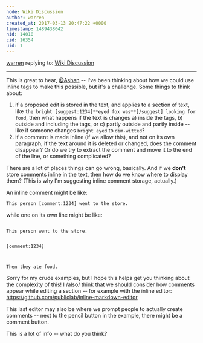 ```yaml
---
node: Wiki Discussion
author: warren
created_at: 2017-03-13 20:47:22 +0000
timestamp: 1489438042
nid: 14010
cid: 16354
uid: 1
---
```




[warren](../profile/warren) replying to: [Wiki Discussion](../notes/Ashan/03-13-2017/wiki-discussion)

----
This is great to hear, [@Ashan](/profile/Ashan) -- I've been thinking about how we could use inline tags to make this possible, but it's a challenge. Some things to think about:

1. if a proposed edit is stored in the text, and applies to a section of text, like `the bright [suggest:1234]**eyed fox was**[/suggest] looking for food`, then what happens if the text is changes a) inside the tags, b) outside and including the tags, or c) partly outside and partly inside -- like if someone changes `bright eyed` to `dim-witted`?
2. if a comment is made inline (if we allow this), and not on its own paragraph, if the text around it is deleted or changed, does the comment disappear? Or do we try to extract the comment and move it to the end of the line, or something complicated? 

There are a lot of places things can go wrong, basically. And if we **don't** store comments inline in the text, then how do we know where to display them? (This is why I'm suggesting inline comment storage, actually.)

An inline comment might be like:

```
This person [comment:1234] went to the store.
```

while one on its own line might be like:

<code>
This person went to the store.

[comment:1234]

Then they ate food.
</code>

Sorry for my crude examples, but I hope this helps get you thinking about the complexity of this! I /also/ think that we should consider how comments appear while editing a section -- for example with the inline editor: https://github.com/publiclab/inline-markdown-editor

This last editor may also be where we prompt people to actually create comments -- next to the pencil button in the example, there might be a comment button. 

This is a lot of info -- what do you think?